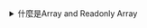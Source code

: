 <details>
  <summary>什麼是Array and Readonly Array</summary>
  <pre><code class="language-typescript">
let list: number[] = [1, 2, 3];  
let list: Array<number> = [1, 2, 3]; // 等同於上面的寫法    
let list: readonly number[] = [1, 2, 3]; // 不能修改 Array 裡的元素  
let list: ReadonlyArray<number> = [1, 2, 3]; // 等同於上面的寫法
	</code></pre>
</details>


